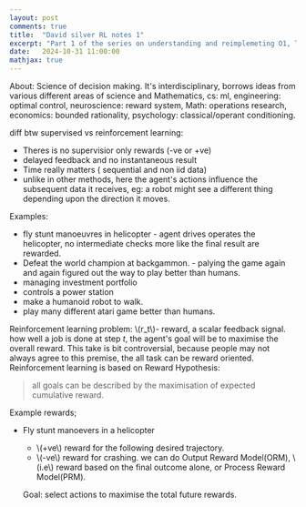 ```yaml
---
layout: post
comments: true
title:  "David silver RL notes 1"
excerpt: "Part 1 of the series on understanding and reimplemeting O1, This blog I discuss and summarize the papers that might have been the backbone of O1 implementation."
date:   2024-10-31 11:00:00
mathjax: true
---
```

About:
Science of decision making. It's interdisciplinary, borrows ideas from various different areas of science and Mathematics, cs: ml, engineering: optimal control, neuroscience: reward system, Math: operations research, economics: bounded rationality, psychology: classical/operant conditioning. 

diff btw supervised vs reinforcement learning:
- Theres is no supervisior only rewards (-ve or +ve)
- delayed feedback and no instantaneous result
- Time really matters ( sequential and non iid data)
- unlike in other methods, here the agent's actions influence the subsequent data it receives, eg: a robot might see a different thing depending upon the direction it moves. 

Examples:
- fly stunt manoeuvres in helicopter - agent drives operates the helicopter, no intermediate checks more like the final result are rewarded.
- Defeat the world champion at backgammon. - palying the game again and again figured out the way to play better than humans.
-  managing investment portfolio
- controls a power station
- make a humanoid robot to walk. 
- play many different atari game better than humans. 

Reinforcement learning problem:
\\(r_t\\)- reward, a scalar feedback signal. how well a job is done at step $t$, the agent's goal will be to maximise the overall reward. 
This take is bit controversial, because people may not always agree to this premise, the all task can be reward oriented. 
Reinforcement learning is based on Reward Hypothesis:

> all goals can be described by the maximisation of expected cumulative reward. 

Example rewards;
 - Fly stunt manoevers in a helicopter
	 -  \\(+ve\\) reward for the following desired trajectory. 
	 - \\(-ve\\) reward for crashing.
 we can do Output Reward Model(ORM), \\(i.e\\) reward based on the final outcome alone, or Process Reward Model(PRM). 

	Goal: select actions to maximise the total future rewards.


